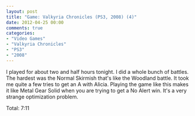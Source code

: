 ```yaml
---
layout: post
title: "Game: Valkyria Chronicles (PS3, 2008) (4)"
date: 2012-04-25 00:00
comments: true
categories:
- "Video Games"
- "Valkyria Chronicles"
- "PS3"
- "2008"
---
```


I played for about two and half hours tonight. I did a whole bunch
of battles. The hardest was the Normal Skirmish that's like the
Woodland battle. It took me quite a few tries to get an A with
Alicia. Playing the game like this makes it like Metal Gear Solid
when you are trying to get a No Alert win. It's a very strange
optimization problem.

Total: 7:11
